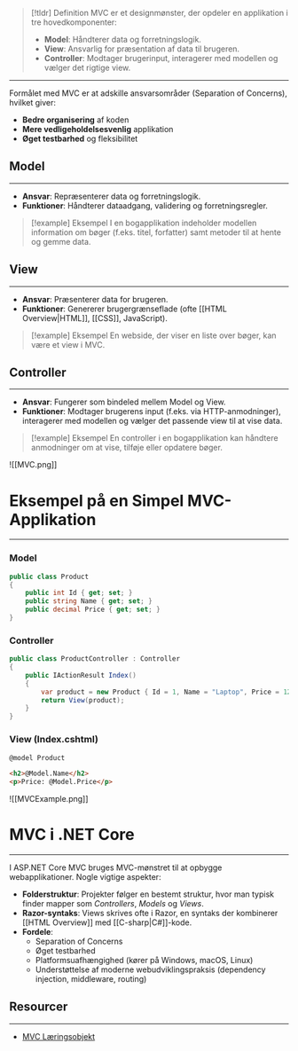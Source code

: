 >[!tldr] Definition
MVC er et designmønster, der opdeler en applikation i tre hovedkomponenter:
>
>- **Model**: Håndterer data og forretningslogik.
>- **View**: Ansvarlig for præsentation af data til brugeren.
>- **Controller**: Modtager brugerinput, interagerer med modellen og vælger det rigtige view.

---

Formålet med MVC er at adskille ansvarsområder (Separation of Concerns), hvilket giver:

- **Bedre organisering** af koden
- **Mere vedligeholdelsesvenlig** applikation
- **Øget testbarhed** og fleksibilitet

## Model
---
- **Ansvar**: Repræsenterer data og forretningslogik.
- **Funktioner**: Håndterer dataadgang, validering og forretningsregler.

>[!example] Eksempel 
I en bogapplikation indeholder modellen information om bøger (f.eks. titel, forfatter) samt metoder til at hente og gemme data.

## View
---
- **Ansvar**: Præsenterer data for brugeren.
- **Funktioner**: Genererer brugergrænseflade (ofte [[HTML Overview|HTML]], [[CSS]], JavaScript).

>[!example] Eksempel 
>En webside, der viser en liste over bøger, kan være et view i MVC.

## Controller
---
- **Ansvar**: Fungerer som bindeled mellem Model og View.
- **Funktioner**: Modtager brugerens input (f.eks. via HTTP-anmodninger), interagerer med modellen og vælger det passende view til at vise data.

>[!example] Eksempel 
En controller i en bogapplikation kan håndtere anmodninger om at vise, tilføje eller opdatere bøger.

![[MVC.png]]
# Eksempel på en Simpel MVC-Applikation
---
### Model
```csharp
public class Product
{
    public int Id { get; set; }
    public string Name { get; set; }
    public decimal Price { get; set; }
}
```
### Controller
```csharp
public class ProductController : Controller
{
    public IActionResult Index()
    {
        var product = new Product { Id = 1, Name = "Laptop", Price = 1200.00M };
        return View(product);
    }
}
```
### View (Index.cshtml)
```HTML
@model Product

<h2>@Model.Name</h2>
<p>Price: @Model.Price</p>
```
![[MVCExample.png]]

# MVC i .NET Core
---
I ASP.NET Core MVC bruges MVC-mønstret til at opbygge webapplikationer. Nogle vigtige aspekter:

- **Folderstruktur**: Projekter følger en bestemt struktur, hvor man typisk finder mapper som _Controllers_, _Models_ og _Views_.
- **Razor-syntaks**: Views skrives ofte i Razor, en syntaks der kombinerer [[HTML Overview]] med [[C-sharp|C#]]-kode.
- **Fordele**:
    - Separation of Concerns
    - Øget testbarhed
    - Platformsuafhængighed (kører på Windows, macOS, Linux)
    - Understøttelse af moderne webudviklingspraksis (dependency injection, middleware, routing)

## Resourcer
---
- [MVC Læringsobjekt](https://scorm.itslearning.com/data/3289/C20150/ims_import_31/scormcontent/index.html#/lessons/grhP87jiixA2xco0Po68qgclVO-mlfzn)